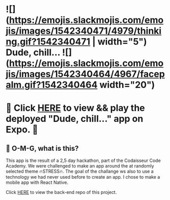 # ![](https://emojis.slackmojis.com/emojis/images/1542340471/4979/thinking.gif?1542340471 | width="5") Dude, chill... ![](https://emojis.slackmojis.com/emojis/images/1542340464/4967/facepalm.gif?1542340464 width="20")

# :eyes:  Click [HERE](https://expo.io/@jetskevdwouden/dude_chill_) to view && play the deployed "Dude, chill..." app on Expo.  :eyes:

## :information_desk_person: O-M-G, what is this?
This app is the result of a 2,5 day hackathon, part of the Codaisseur Code Academy.
We were challenged to make an app around the at randomly selected theme :fire:STRESS:fire:. The goal of the challange ws also to use a technology we had never used before to create an app.
I chose to make a mobile app with React Native.

Click [HERE](https://github.com/JetskevdWouden/dude_chill_api) to view the back-end repo of this project.
